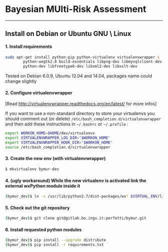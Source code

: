 # Bayesian MUlti-Risk Assessment

---

## Install on Debian or Ubuntu GNU \\ Linux

#### 1. Install requirements
```sh
sudo apt-get install python-pip python-virtualenv virtualenvwrapper \
        python-wxgtk2.8 build-essentials libpng-dev libmysqlclient-dev \
        python-dev libfreetype6-dev libxml2-dev libxslt-dev

```
Tested on Debian 6.0.9, Ubuntu 12.04 and 14.04, packages name could change 
slightly

#### 2. Configure virtualenvwrapper

 [Read http://virtualenvwrapper.readthedocs.org/en/latest/ for more infos] 
 
 If you want to use a non-standard directory to store your virtualenvs
 you should comment out (or delete) `/etc/bash_completion.d/virtualenvwrapper`
 and then add these instructions in `~/.bashrc` or `~/.profile` :

 ```sh
export WORKON_HOME=$HOME/dev/virtualenvs
export VIRTUALENVWRAPPER_LOG_DIR="$WORKON_HOME"
export VIRTUALENVWRAPPER_HOOK_DIR="$WORKON_HOME"
source /etc/bash_completion.d/virtualenvwrapper
```

#### 3. Create the new env (with virtualenvwrapper)
 ```sh
 $ mkvirtualenv bymur-dev
 ```

#### 4. (ugly workaround) While the new virtualenv is activated link the external wxPython module inside it
 ```sh
 (bymur_dev)$ ln -s /usr/lib/python2.7/dist-packages/wx* $VIRTUAL_ENV/lib/python2.7/site-packages/
 ```

#### 5. Check out the git repository
 ```sh
 (bymur_dev)$ git clone git@gitlab.bo.ingv.it:perfetti/bymur.git
 ```

#### 6. Install requested python modules
 ```sh
 (bymur_dev)$ pip install --upgrade distribute
 (bymur_dev)$ pip install -r requirements.txt
 ```
